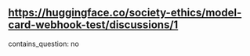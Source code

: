 ## https://huggingface.co/society-ethics/model-card-webhook-test/discussions/1

contains_question: no